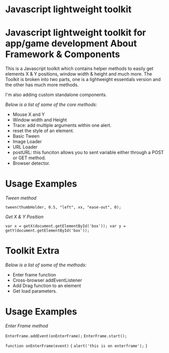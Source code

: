 Javascript lightweight toolkit
==============================
Javascript lightweight toolkit for app/game development
About Framework & Components
============================
This is a Javascript toolkit which contains helper methods to easily get elements X & Y positions, window width & height and much more. The Toolkit is broken into two parts, one is a lightweight essentials version and the other has much more methods.

I'm also adding custom standalone components.

*Below is a list of some of the core methods:*

 * Mouse X and Y
 * Window width and Height
 * Trace: add multiple arguments within one alert.
 * reset the style of an element.
 * Basic Tween
 * Image Loader
 * URL Loader
 * postURL: this funciton allows you to sent variable either through a POST or GET method.
 * Browser detector.


Usage Examples
==============
*Tween method*

`tween(thumbHolder, 0.5, "left", xx, "ease-out", 0);`

*Get X & Y Position*

`var x = getX(document.getElementById('box'));
 var y = getY(document.getElementById('box'));`

Toolkit Extra
=============

*Below is a list of some of the methods:*
 * Enter frame function
 * Cross-browser addEventListener
 * Add Drag function to an element
 * Get load parameters.

Usage Examples
==============

*Enter Frame method*

 `EnterFrame.addEvent(onEnterFrame);`
 `EnterFrame.start();`

 `function onEnterFrame(event)`
 `{`
  `alert('this is on enterframe');`
 `}`

